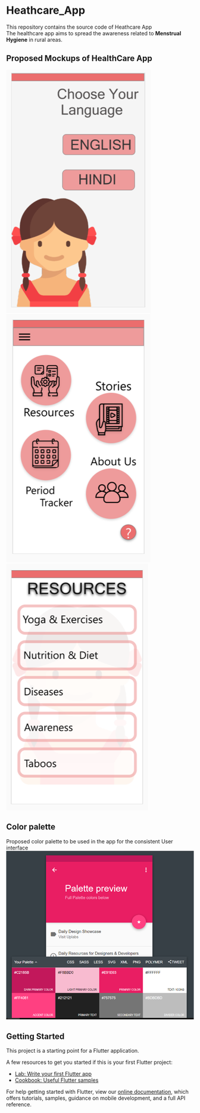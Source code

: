 # Heathcare_App

This repository contains the source code of Heathcare App<br>
The healthcare app aims to spread the awareness related to <b>Menstrual Hygiene</b> in rural areas.
<br>

## Proposed Mockups of HealthCare App

![alt text](pg_1.png)<br/>
![alt text](pg_2.png)<br/>
![alt text](pg_3.png)

## Color palette

Proposed color palette to be used in the app for the consistent User interface
![alt text](palette.png)

## Getting Started

This project is a starting point for a Flutter application.

A few resources to get you started if this is your first Flutter project:

- [Lab: Write your first Flutter app](https://flutter.dev/docs/get-started/codelab)
- [Cookbook: Useful Flutter samples](https://flutter.dev/docs/cookbook)

For help getting started with Flutter, view our
[online documentation](https://flutter.dev/docs), which offers tutorials,
samples, guidance on mobile development, and a full API reference.
